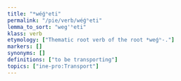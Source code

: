```yaml
---
title: "*wéǵʰeti"
permalink: "/pie/verb/wéǵʰeti"
lemma_to_sort: "weg'ʰeti"
klass: verb
etymology: ["Thematic root verb of the root *weǵʰ-."]
markers: []
synonyms: []
definitions: ["to be transporting"]
topics: ["ine-pro:Transport"]
---
```

